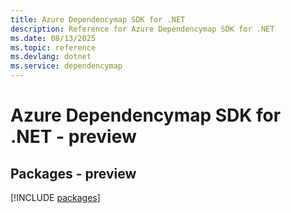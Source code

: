 ```yaml
---
title: Azure Dependencymap SDK for .NET
description: Reference for Azure Dependencymap SDK for .NET
ms.date: 08/13/2025
ms.topic: reference
ms.devlang: dotnet
ms.service: dependencymap
---
```

# Azure Dependencymap SDK for .NET - preview
## Packages - preview
[!INCLUDE [packages](dependencymap-index.md)]